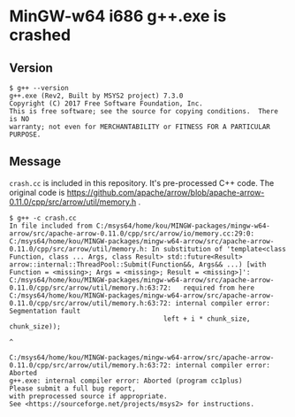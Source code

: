 # MinGW-w64 i686 g++.exe is crashed

## Version

```console
$ g++ --version
g++.exe (Rev2, Built by MSYS2 project) 7.3.0
Copyright (C) 2017 Free Software Foundation, Inc.
This is free software; see the source for copying conditions.  There is NO
warranty; not even for MERCHANTABILITY or FITNESS FOR A PARTICULAR PURPOSE.
```

## Message

`crash.cc` is included in this repository. It's pre-processed C++ code. The original code is https://github.com/apache/arrow/blob/apache-arrow-0.11.0/cpp/src/arrow/util/memory.h .

```console
$ g++ -c crash.cc
In file included from C:/msys64/home/kou/MINGW-packages/mingw-w64-arrow/src/apache-arrow-0.11.0/cpp/src/arrow/io/memory.cc:29:0:
C:/msys64/home/kou/MINGW-packages/mingw-w64-arrow/src/apache-arrow-0.11.0/cpp/src/arrow/util/memory.h: In substitution of 'template<class Function, class ... Args, class Result> std::future<Result> arrow::internal::ThreadPool::Submit(Function&&, Args&& ...) [with Function = <missing>; Args = <missing>; Result = <missing>]':
C:/msys64/home/kou/MINGW-packages/mingw-w64-arrow/src/apache-arrow-0.11.0/cpp/src/arrow/util/memory.h:63:72:   required from here
C:/msys64/home/kou/MINGW-packages/mingw-w64-arrow/src/apache-arrow-0.11.0/cpp/src/arrow/util/memory.h:63:72: internal compiler error: Segmentation fault
                                       left + i * chunk_size, chunk_size));
                                                                        ^

C:/msys64/home/kou/MINGW-packages/mingw-w64-arrow/src/apache-arrow-0.11.0/cpp/src/arrow/util/memory.h:63:72: internal compiler error: Aborted
g++.exe: internal compiler error: Aborted (program cc1plus)
Please submit a full bug report,
with preprocessed source if appropriate.
See <https://sourceforge.net/projects/msys2> for instructions.
```
